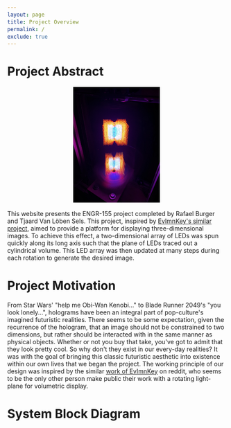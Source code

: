 ```yaml
---
layout: page
title: Project Overview
permalink: /
exclude: true
---
```


# Project Abstract
<p align = "center">
<img src="./assets/img/IMG_1737.jpg" alt="cube_im" width="200"/>
</p>

This website presents the ENGR-155 project completed by Rafael Burger and Tjaard Van Löben Sels. This project, inspired by [EvImnKey's similar project](https://www.reddit.com/r/arduino/comments/lmtdf9/this_is_my_take_at_a_hologram_for_my_bachelors/), aimed to provide a platform for displaying three-dimensional images. To achieve this effect, a two-dimensional array of LEDs was spun quickly along its long axis such that the plane of LEDs traced out a cylindrical volume. This LED array was then updated at many steps during each rotation to generate the desired image. 

# Project Motivation

From Star Wars' "help me Obi-Wan Kenobi..." to Blade Runner 2049's "you look lonely...", holograms have been an integral part of pop-culture's imagined futuristic realities. There seems to be some expectation, given the recurrence of the hologram, that an image should not be constrained to two dimensions, but rather should be interacted with in the same manner as physical objects. Whether or not you buy that take, you've got to admit that they look pretty cool. So why don't they exist in our every-day realities? It was with the goal of bringing this classic futuristic aesthetic into existence within our own lives that we began the project. The working principle of our design was inspired by the similar [work of EvImnKey](https://www.reddit.com/r/arduino/comments/lmtdf9/this_is_my_take_at_a_hologram_for_my_bachelors/) on reddit, who seems to be the only other person make public their work with a rotating light-plane for volumetric display. 

# System Block Diagram

